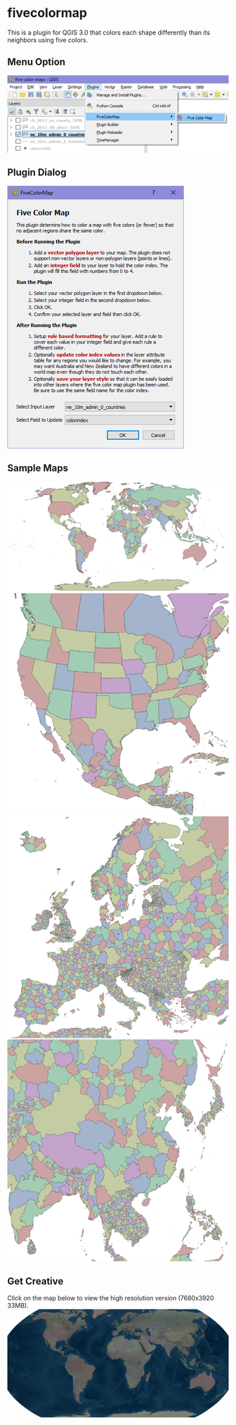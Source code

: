 # fivecolormap
This is a plugin for QGIS 3.0 that colors each shape differently than its neighbors using five colors.

## Menu Option
![Menu Option](https://github.com/erikshelley/fivecolormap/blob/master/menu-option.png)

## Plugin Dialog
![Plugin Dialog](https://github.com/erikshelley/fivecolormap/blob/master/plugin-dialog.png)

## Sample Maps
![World Map](https://github.com/erikshelley/fivecolormap/blob/master/sample-world-map.png)
![North America Map](https://github.com/erikshelley/fivecolormap/blob/master/sample-north-america-map.png)
![Europe Map](https://github.com/erikshelley/fivecolormap/blob/master/sample-europe-map.png)
![Asia Map](https://github.com/erikshelley/fivecolormap/blob/master/sample-asia-map.png)

## Get Creative
Click on the map below to view the high resolution version (7680x3920 33MB).
[![Creative World Map](https://github.com/erikshelley/fivecolormap/blob/master/sample-world-map-1024x500.png)](https://drive.google.com/file/d/1k-kqo2Q3pGQkUyNJxOKnrN4-ibd5Kwmr/view?usp=sharing)

